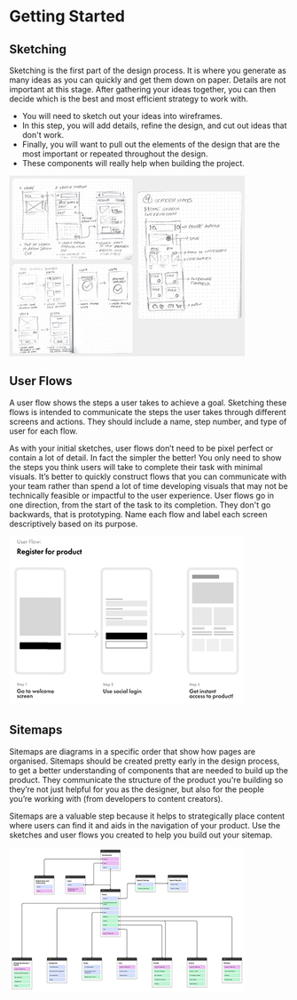 # Getting Started
## Sketching
Sketching is the first part of the design process. It is where you generate as many ideas as you can quickly and get them down on paper. Details are not important at this stage. After gathering your ideas together, you can then decide which is the best and most efficient strategy to work with.
- You will need to sketch out your ideas into wireframes. 
- In this step, you will add details, refine the design, and cut out ideas that don't work. 
- Finally, you will want to pull out the elements of the design that are the most important or repeated throughout the design. 
- These components will really help when building the project.

 ![sketching](./sketching.jpg "sketching")

## User Flows
A user flow shows the steps a user takes to achieve a goal. Sketching these flows is intended to communicate the steps the user takes through different screens and actions. They should include a name, step number, and type of user for each flow.

As with your initial sketches, user flows don’t need to be pixel perfect or contain a lot of detail. In fact the simpler the better! You only need to show the steps you think users will take to complete their task with minimal visuals. It’s better to quickly construct flows that you can communicate with your team rather than spend a lot of time developing visuals that may not be technically feasible or impactful to the user experience.
User flows go in one direction, from the start of the task to its completion. They don't go backwards, that is prototyping. Name each flow and label each screen descriptively based on its purpose.

 ![userflow](./userflow.jpg "userflow")

## Sitemaps
Sitemaps are diagrams in a specific order that show how pages are organised. Sitemaps should be created pretty early in the design process, to get a better understanding of components that are needed to build up the product. They communicate the structure of the product you're building so they’re not just helpful for you as the designer, but also for the people you’re working with (from developers to content creators).

Sitemaps are a valuable step because it helps to strategically place content where users can find it and aids in the navigation of your product. Use the sketches and user flows you created to help you build out your sitemap.

 ![sitemaps](./sitemaps.jpg "sitemaps")